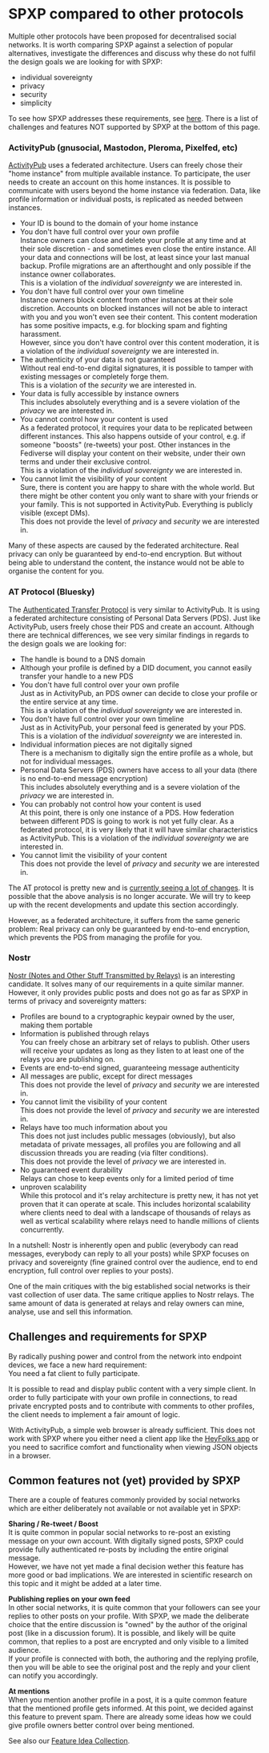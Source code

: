 # SPXP compared to other protocols
Multiple other protocols have been proposed for decentralised social networks. It is worth comparing SPXP against a selection
of popular alternatives, investigate the differences and discuss why these do not fulfil the design goals we are looking for
with SPXP:
* individual sovereignty
* privacy
* security
* simplicity

To see how SPXP addresses these requirements, see [here](./SPXP-in-a-nutshell.md). There is a list of challenges and features
NOT supported by SPXP at the bottom of this page.

### ActivityPub (gnusocial, Mastodon, Pleroma, Pixelfed, etc)
[ActivityPub](https://www.w3.org/TR/2018/REC-activitypub-20180123/) uses a federated architecture. Users can freely chose their
"home instance" from multiple available instance. To participate, the user needs to create an account on this home instances. It
is possible to communicate with users beyond the home instance via federation. Data, like profile information or individual posts,
is replicated as needed between instances.
* Your ID is bound to the domain of your home instance
* You don't have full control over your own profile  
  Instance owners can close and delete your profile at any time and at their sole discretion - and sometimes even close the entire instance.
  All your data and connections will be lost, at least since your last manual backup. Profile migrations are an afterthought and only possible
  if the instance owner collaborates.  
  This is a violation of the *individual sovereignty* we are interested in.
* You don't have full control over your own timeline  
  Instance owners block content from other instances at their sole discretion. Accounts on blocked instances will not be able to interact
  with you and you won't even see their content. This content moderation has some positive impacts, e.g. for blocking spam and fighting harassment.  
  However, since you don't have control over this content moderation, it is a violation of the *individual sovereignty* we are interested in.
* The authenticity of your data is not guaranteed  
  Without real end-to-end digital signatures, it is possible to tamper with existing messages or completely forge them.  
  This is a violation of the *security* we are interested in.
* Your data is fully accessible by instance owners  
  This includes absolutely everything and is a severe violation of the *privacy* we are interested in.
* You cannot control how your content is used  
  As a federated protocol, it requires your data to be replicated between different instances. This also happens outside of your control, e.g. if
  someone "boosts" (re-tweets) your post. Other instances in the Fediverse will display your content on their website, under their own terms and
  under their exclusive control.  
  This is a violation of the *individual sovereignty* we are interested in.
* You cannot limit the visibility of your content  
  Sure, there is content you are happy to share with the whole world. But there might be other content you only want to share with your
  friends or your family. This is not supported in ActivityPub. Everything is publicly visible (except DMs).  
  This does not provide the level of *privacy* and *security* we are interested in.

Many of these aspects are caused by the federated architecture. Real privacy can only be guaranteed by end-to-end encryption. But without
being able to understand the content, the instance would not be able to organise the content for you.

### AT Protocol (Bluesky)
The [Authenticated Transfer Protocol](https://atproto.com/docs) is very similar to ActivityPub. It is using a federated architecture consisting
of Personal Data Servers (PDS). Just like ActivityPub, users freely chose their PDS and create an account. Although there are technical
differences, we see very similar findings in regards to the design goals we are looking for:
* The handle is bound to a DNS domain
* Although your profile is defined by a DID document, you cannot easily transfer your handle to a new PDS
* You don't have full control over your own profile  
  Just as in ActivityPub, an PDS owner can decide to close your profile or the entire service at any time.  
  This is a violation of the *individual sovereignty* we are interested in.  
* You don't have full control over your own timeline  
  Just as in ActivityPub, your personal feed is generated by your PDS.  
  This is a violation of the *individual sovereignty* we are interested in.  
* Individual information pieces are not digitally signed  
  There is a mechanism to digitally sign the entire profile as a whole, but not for individual messages.
* Personal Data Servers (PDS) owners have access to all your data (there is no end-to-end message encryption)  
  This includes absolutely everything and is a severe violation of the *privacy* we are interested in.
* You can probably not control how your content is used  
  At this point, there is only one instance of a PDS. How federation between different PDS is going to work is not yet fully clear. As a federated
  protocol, it is very likely that it will have similar characteristics as ActivityPub.
  This is a violation of the *individual sovereignty* we are interested in.
* You cannot limit the visibility of your content  
  This does not provide the level of *privacy* and *security* we are interested in.

The AT protocol is pretty new and is [currently seeing a lot of changes](https://github.com/bluesky-social/atproto/commits/main). It is
possible that the above analysis is no longer accurate. We will try to keep up with the recent developments and update this section accordingly.

However, as a federated architecture, it suffers from the same generic problem: Real privacy can only be guaranteed by end-to-end encryption,
which prevents the PDS from managing the profile for you.

### Nostr
[Nostr (Notes and Other Stuff Transmitted by Relays)](https://github.com/nostr-protocol/nostr) is an interesting candidate. It solves many
of our requirements in a quite similar manner. However, it only provides public posts and does not go as far as SPXP in terms of privacy
and sovereignty matters:
* Profiles are bound to a cryptographic keypair owned by the user, making them portable
* Information is published through relays  
  You can freely chose an arbitrary set of relays to publish. Other users will receive your updates as long as they listen to at least
  one of the relays you are publishing on.
* Events are end-to-end signed, guaranteeing message authenticity
* All messages are public, except for direct messages  
  This does not provide the level of *privacy* and *security* we are interested in.
* You cannot limit the visibility of your content  
  This does not provide the level of *privacy* and *security* we are interested in.
* Relays have too much information about you  
  This does not just includes public messages (obviously), but also metadata of private messages, all profiles you are following and all
  discussion threads you are reading (via filter conditions).  
  This does not provide the level of *privacy* we are interested in.
* No guaranteed event durability  
  Relays can chose to keep events only for a limited period of time
* unproven scalability   
  While this protocol and it's relay architecture is pretty new, it has not yet proven that it can operate at scale. This includes
  horizontal scalability where clients need to deal with a landscape of thousands of relays as well as vertical scalability where
  relays need to handle millions of clients concurrently.

In a nutshell: Nostr is inherently open and public (everybody can read messages, everybody can reply to all your posts) while SPXP focuses
on privacy and sovereignty (fine grained control over the audience, end to end encryption, full control over replies to your posts).

One of the main critiques with the big established social networks is their vast collection of user data. The same critique applies to Nostr relays.
The same amount of data is generated at relays and relay owners can mine, analyse, use and sell this information.

## Challenges and requirements for SPXP

By radically pushing power and control from the network into endpoint devices, we face a new hard requirement:  
You need a fat client to fully participate.

It is possible to read and display public content with a very simple client. In order to fully participate with your own profile in
connections, to read private encrypted posts and to contribute with comments to other profiles, the client needs to implement a fair
amount of logic.

With ActivityPub, a simple web browser is already sufficient. This does not work with SPXP where you either need a client app like the [HeyFolks app](https://heyfolks.app) or you need to sacrifice comfort and functionality when viewing JSON objects in a browser.

## Common features not (yet) provided by SPXP

There are a couple of features commonly provided by social networks which are either deliberately not available or not available yet in SPXP:

**Sharing / Re-tweet / Boost**  
It is quite common in popular social networks to re-post an existing message on your own account. With digitally signed posts, SPXP
could provide fully authenticated re-posts by including the entire original message.  
However, we have not yet made a final decision wether this feature has more good or bad implications. We are interested in scientific research on this topic and it might be added at a later time.

**Publishing replies on your own feed**  
In other social networks, it is quite common that your followers can see your replies to other posts on your profile. With SPXP, we
made the deliberate choice that the entire discussion is "owned" by the author of the original post (like in a discussion forum). It is possible, and likely will be quite
common, that replies to a post are encrypted and only visible to a limited audience.  
If your profile is connected with both, the authoring and the replying profile, then you will be able to see the original post and the reply and your client can notify you accordingly.

**At mentions**  
When you mention another profile in a post, it is a quite common feature that the mentioned profile gets informed. At this point,
we decided against this feature to prevent spam. There are already some ideas how we could give profile owners better control
over being mentioned.

See also our [Feature Idea Collection](./FeatureIdeaCollection.md).
